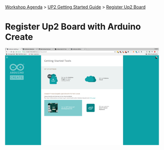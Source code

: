 [Workshop Agenda](README.md) > [UP2 Getting Started Guide](up2-getting-started.md) > [Register Up2 Board](up2-register-device.md)

# Register Up2 Board with Arduino Create

![](./images/up2/register-up2-board/1.png)
